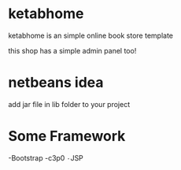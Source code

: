 # ketabhome
ketabhome is an simple online book store template

this shop has a simple admin panel too!

# netbeans idea
add jar file in lib folder to your project


# Some Framework
-Bootstrap
-c3p0
۰JSP

